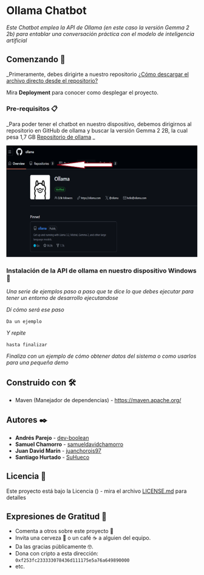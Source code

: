 # Ollama Chatbot

_Este Chatbot emplea la API de Ollama (en este caso la versión Gemma 2 2b) para entablar una conversación práctica con el modelo de inteligencia artificial_

## Comenzando 🚀

_Primeramente, debes dirigirte a nuestro repositorio [¿Cómo descargar el archivo directo desde el repositorio?](https://github.com/dev-boolean/ollama_project_)

Mira **Deployment** para conocer como desplegar el proyecto.


### Pre-requisitos 📋

_Para poder tener el chatbot en nuestro dispositivo, debemos dirigirnos al repositorio en GitHub de ollama y buscar la versión Gemma 2 2B, la cual pesa 1,7 GB [Repositorio de ollama](https://github.com/ollama) _


![Imagen ilustrativa 1](https://github.com/dev-boolean/ollama_project/blob/main/REDME_resources/ollama%20repositorio.png)


### Instalación de la API de ollama en nuestro dispositivo Windows🔧

_Una serie de ejemplos paso a paso que te dice lo que debes ejecutar para tener un entorno de desarrollo ejecutandose_

_Dí cómo será ese paso_

```
Da un ejemplo
```

_Y repite_

```
hasta finalizar
```

_Finaliza con un ejemplo de cómo obtener datos del sistema o como usarlos para una pequeña demo_

## Construido con 🛠️

* Maven (Manejador de dependencias) - https://maven.apache.org/

## Autores ✒️

* **Andrés Parejo** - [dev-boolean](https://github.com/dev-boolean)
* **Samuel Chamorro** - [samueldavidchamorro](https://github.com/samueldavidchamorro)
* **Juan David Marín** - [juanchorois97](https://github.com/juanchorois97)
* **Santiago Hurtado** - [SuHueco](https://github.com/SuHueco)

## Licencia 📄

Este proyecto está bajo la Licencia () - mira el archivo [LICENSE.md](LICENSE.md) para detalles

## Expresiones de Gratitud 🎁

* Comenta a otros sobre este proyecto 📢
* Invita una cerveza 🍺 o un café ☕ a alguien del equipo. 
* Da las gracias públicamente 🤓.
* Dona con cripto a esta dirección: `0xf253fc233333078436d111175e5a76a649890000`
* etc.








